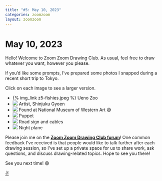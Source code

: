 ```yaml
---
title: "#5: May 10, 2023"
categories: zoomzoom
layout: zoomzoom
---
```


# May 10, 2023

Hello! Welcome to Zoom Zoom Drawing Club. As usual, feel free to draw whatever you want, however you please.

If you’d like some prompts, I’ve prepared some photos I snapped during a recent short trip to Tokyo.

Click on each image to see a larger version.


<ul class="reference-photos">
  <li>
    {% img_link z5-fishies.jpeg %}
    <span>Ueno Zoo</span>
  </li>
  <li>
    <a href="/assets/images/zoomzoom/z5-artist.jpeg"><img src="/assets/images/zoomzoom/z5-artist.jpeg"></a>
    <span>Artist, Shinjuku Gyoen</span>
  </li>
  <li>
    <a href="/assets/images/zoomzoom/z5-head.jpeg"><img src="/assets/images/zoomzoom/z5-head.jpeg"></a>
    <span>Found at National Museum of Western Art 😅</span>
  </li>
  <li>
    <a href="/assets/images/zoomzoom/z5-puppet.jpeg"><img src="/assets/images/zoomzoom/z5-puppet.jpeg"></a>
    <span>Puppet</span>
  </li>
  <li>
    <a href="/assets/images/zoomzoom/z5-road.jpeg"><img src="/assets/images/zoomzoom/z5-road.jpeg"></a>
    <span>Road sign and cables</span>
  </li>
  <li>
    <a href="/assets/images/zoomzoom/z5-night-plane.jpeg"><img src="/assets/images/zoomzoom/z5-night-plane.jpeg"></a>
    <span>Night plane</span>
  </li>
</ul>


Please join me on the **[Zoom Zoom Drawing Club forum](https://ponder.us/join/394ba2b9)**! 
One common feedback I've received is that people would like to
talk further after each drawing session, so
I've set up a private space for us to share work, ask questions, and discuss
drawing-related topics. Hope to see you there!

See you next time! 😄

<div class="footer-symbol"><a href="https://mrshawnliu.com">✌</a></div>

